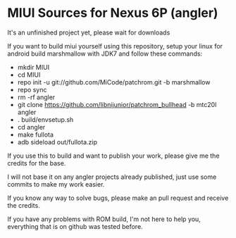 # MIUI Sources for Nexus 6P (angler)

It's an unfinished project yet, please wait for downloads

If you want to build miui yourself using this repository, setup your linux for android build marshmallow with JDK7 and follow these commands:


- mkdir MIUI
- cd MIUI
- repo init -u git://github.com/MiCode/patchrom.git -b marshmallow
- repo sync
- rm -rf angler
- git clone https://github.com/libnijunior/patchrom_bullhead -b mtc20l angler
- . build/envsetup.sh
- cd angler
- make fullota
- adb sideload out/fullota.zip


If you use this to build and want to publish your work, please give me the credits for the base.

I will not base it on any angler projects already published, just use some commits to make my work easier.

If you know any way to solve bugs, please make an pull request and receive the credits.

If you have any problems with ROM build, I'm not here to help you, everything that is on github was tested before.
